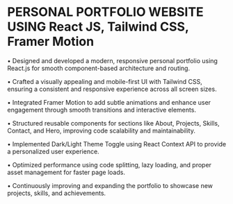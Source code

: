 # PERSONAL PORTFOLIO WEBSITE USING React JS, Tailwind CSS, Framer Motion

• Designed and developed a modern, responsive personal portfolio using React.js for smooth component-based architecture and routing.

• Crafted a visually appealing and mobile-first UI with Tailwind CSS, ensuring a consistent and responsive experience across all screen sizes.

• Integrated Framer Motion to add subtle animations and enhance user engagement through smooth transitions and interactive elements.

• Structured reusable components for sections like About, Projects, Skills, Contact, and Hero, improving code scalability and maintainability.

• Implemented Dark/Light Theme Toggle using React Context API to provide a personalized user experience.

• Optimized performance using code splitting, lazy loading, and proper asset management for faster page loads.

• Continuously improving and expanding the portfolio to showcase new projects, skills, and achievements.